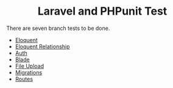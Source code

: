<h1 align="center">Laravel and PHPunit Test</h1>


There are seven branch tests to be done.
- [Eloquent](https://github.com/julie-grace/laravel-test/tree/laravel-eloquent)
- [Eloquent Relationship](https://github.com/julie-grace/laravel-test/tree/laravel-eloquent-relationship)
- [Auth](https://github.com/julie-grace/laravel-test/tree/laravel-auth)
- [Blade](https://github.com/julie-grace/laravel-test/tree/laravel-blade)
- [File Upload](https://github.com/julie-grace/laravel-test/tree/laravel-file-upload)
- [Migrations](https://github.com/julie-grace/laravel-test/tree/laravel-migrations)
- [Routes](https://github.com/julie-grace/laravel-test/tree/laravel-routes)
